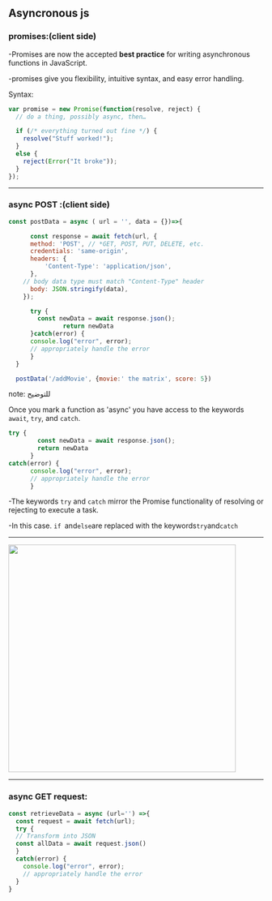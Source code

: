 ## Asyncronous js

### promises:(client side)

-Promises are now the accepted **best practice** for writing asynchronous functions in JavaScript.

-promises give you flexibility, intuitive syntax, and easy error handling.

Syntax:

```js
var promise = new Promise(function(resolve, reject) {
  // do a thing, possibly async, then…

  if (/* everything turned out fine */) {
    resolve("Stuff worked!");
  }
  else {
    reject(Error("It broke"));
  }
});
```

--------------

### async POST :(client side)

```js
const postData = async ( url = '', data = {})=>{

      const response = await fetch(url, {
      method: 'POST', // *GET, POST, PUT, DELETE, etc.
      credentials: 'same-origin', 
      headers: {
          'Content-Type': 'application/json',
      },
    // body data type must match "Content-Type" header
      body: JSON.stringify(data),         
    });

      try {
        const newData = await response.json();
               return newData
      }catch(error) {
      console.log("error", error);
      // appropriately handle the error
      }
  }

  postData('/addMovie', {movie:' the matrix', score: 5})
```

note: للتوضيح

Once you mark a function as 'async' you have access to the keywords `await`, `try`, and `catch`.

```js
try {
        const newData = await response.json();
        return newData
      }
catch(error) {
      console.log("error", error);
      // appropriately handle the error
      }
```

-The keywords `try` and `catch` mirror the Promise functionality of resolving or rejecting to execute a task. 

-In this case. `if `and`else`are replaced with the keywords`try`and`catch`

---------------

<img title="" src="https://video.udacity-data.com/topher/2020/June/5ee22585_screenshot-2020-06-10-at-3.39.36-pm/screenshot-2020-06-10-at-3.39.36-pm.png" alt="" width="449">

-----------------

### async GET request:

```js
const retrieveData = async (url='') =>{ 
  const request = await fetch(url);
  try {
  // Transform into JSON
  const allData = await request.json()
  }
  catch(error) {
    console.log("error", error);
    // appropriately handle the error
  }
}
```
